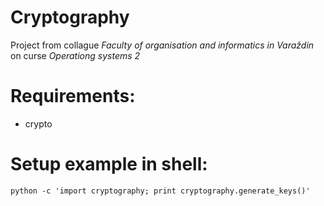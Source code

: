 # Cryptography
Project from collague *Faculty of organisation and informatics in Varaždin* on curse *Operationg systems 2*

# Requirements:
  - crypto
  
# Setup example in shell:
  ```
  python -c 'import cryptography; print cryptography.generate_keys()'
  ```
